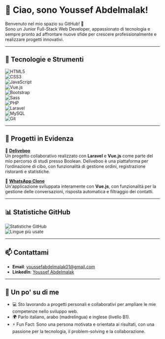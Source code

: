 # 👋 Ciao, sono Youssef Abdelmalak!  

Benvenuto nel mio spazio su GitHub! 🚀  
Sono un Junior Full-Stack Web Developer, appassionato di tecnologia e sempre pronto ad affrontare nuove sfide per crescere professionalmente e realizzare progetti innovativi.  

---

## 🚀 Tecnologie e Strumenti  

![HTML5](https://img.shields.io/badge/HTML5-E34F26?style=for-the-badge&logo=html5&logoColor=white)  
![CSS3](https://img.shields.io/badge/CSS3-1572B6?style=for-the-badge&logo=css3&logoColor=white)  
![JavaScript](https://img.shields.io/badge/JavaScript-F7DF1E?style=for-the-badge&logo=javascript&logoColor=black)  
![Vue.js](https://img.shields.io/badge/Vue.js-42B883?style=for-the-badge&logo=vue.js&logoColor=white)  
![Bootstrap](https://img.shields.io/badge/Bootstrap-563D7C?style=for-the-badge&logo=bootstrap&logoColor=white)  
![Sass](https://img.shields.io/badge/Sass-CC6699?style=for-the-badge&logo=sass&logoColor=white)  
![PHP](https://img.shields.io/badge/PHP-777BB4?style=for-the-badge&logo=php&logoColor=white)  
![Laravel](https://img.shields.io/badge/Laravel-FF2D20?style=for-the-badge&logo=laravel&logoColor=white)  
![MySQL](https://img.shields.io/badge/MySQL-4479A1?style=for-the-badge&logo=mysql&logoColor=white)  
![Git](https://img.shields.io/badge/Git-F05032?style=for-the-badge&logo=git&logoColor=white)  

---

## 🌟 Progetti in Evidenza  

📌 **[Deliveboo](https://github.com/theguffs/team4-deliveboo)**  
Un progetto collaborativo realizzato con **Laravel** e **Vue.js** come parte del mio percorso di studi presso Boolean. Deliveboo è una piattaforma per l’ordinazione di cibo, con funzionalità di gestione ordini, registrazione ristoranti e statistiche.  

📌 **[WhatsApp Clone](https://github.com/theguffs/vue-boolzapp)**  
Un'applicazione sviluppata interamente con **Vue.js**, con funzionalità per la gestione delle conversazioni, risposta automatica e filtraggio dei contatti.  

---

## 📊 Statistiche GitHub  

![Statistiche GitHub](https://github-readme-stats.vercel.app/api?username=theguffs&show_icons=true&theme=radical)  
![Lingue più usate](https://github-readme-stats.vercel.app/api/top-langs/?username=theguffs&layout=compact&theme=radical)  

---

## 📫 Contattami  

- **Email**: [youssefabdelmalak01@gmail.com](mailto:youssefabdelmalak01@gmail.com)  
- **LinkedIn**: [Youssef Abdelmalak](https://www.linkedin.com/in/youssef-abdelmalak/)  

---

## 🌱 Un po' su di me  

- 💻 Sto lavorando a progetti personali e collaborativi per ampliare le mie competenze nello sviluppo web.  
- 🌍 Parlo italiano, arabo (madrelingua) e inglese (livello B1).  
- ⚡ Fun Fact: Sono una persona motivata e orientata ai risultati, con una passione per la tecnologia, il problem-solving e la collaborazione.  
